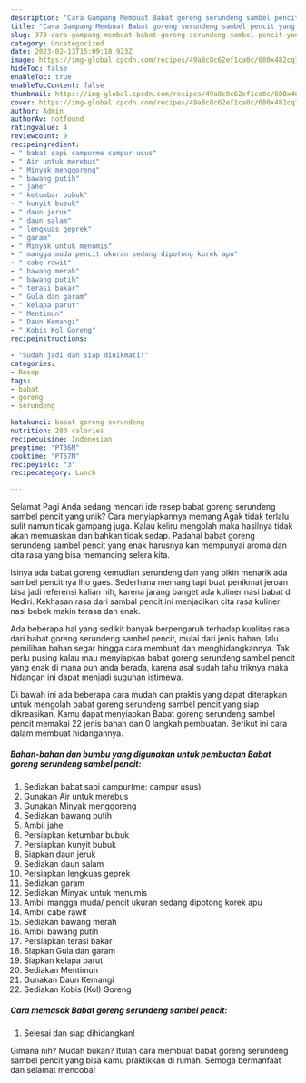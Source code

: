 ```yaml
---
description: "Cara Gampang Membuat Babat goreng serundeng sambel pencit yang Lezat"
title: "Cara Gampang Membuat Babat goreng serundeng sambel pencit yang Lezat"
slug: 373-cara-gampang-membuat-babat-goreng-serundeng-sambel-pencit-yang-lezat
category: Uncategorized
date: 2023-02-13T15:09:18.923Z
image: https://img-global.cpcdn.com/recipes/49a8c8c62ef1ca0c/680x482cq70/babat-goreng-serundeng-sambel-pencit-foto-resep-utama.jpg
hideToc: false
enableToc: true
enableTocContent: false
thumbnail: https://img-global.cpcdn.com/recipes/49a8c8c62ef1ca0c/680x482cq70/babat-goreng-serundeng-sambel-pencit-foto-resep-utama.jpg
cover: https://img-global.cpcdn.com/recipes/49a8c8c62ef1ca0c/680x482cq70/babat-goreng-serundeng-sambel-pencit-foto-resep-utama.jpg
author: Admin
authorAv: notfound
ratingvalue: 4
reviewcount: 9
recipeingredient:
- " babat sapi campurme campur usus"
- " Air untuk merebus"
- " Minyak menggoreng"
- " bawang putih"
- " jahe"
- " ketumbar bubuk"
- " kunyit bubuk"
- " daun jeruk"
- " daun salam"
- " lengkuas geprek"
- " garam"
- " Minyak untuk menumis"
- " mangga muda pencit ukuran sedang dipotong korek apu"
- " cabe rawit"
- " bawang merah"
- " bawang putih"
- " terasi bakar"
- " Gula dan garam"
- " kelapa parut"
- " Mentimun"
- " Daun Kemangi"
- " Kobis Kol Goreng"
recipeinstructions:

- "Sudah jadi dan siap dinikmati!"
categories:
- Resep
tags:
- babat
- goreng
- serundeng

katakunci: babat goreng serundeng 
nutrition: 280 calories
recipecuisine: Indonesian
preptime: "PT36M"
cooktime: "PT57M"
recipeyield: "3"
recipecategory: Lunch

---
```



Selamat Pagi Anda sedang mencari ide resep babat goreng serundeng sambel pencit yang unik? Cara menyiapkannya memang Agak tidak terlalu sulit namun tidak gampang juga. Kalau keliru mengolah maka hasilnya tidak akan memuaskan dan bahkan tidak sedap. Padahal babat goreng serundeng sambel pencit yang enak harusnya kan mempunyai aroma dan cita rasa yang bisa memancing selera kita.


Isinya ada babat goreng kemudian serundeng dan yang bikin menarik ada sambel pencitnya lho gaes. Sederhana memang tapi buat penikmat jeroan bisa jadi referensi kalian nih, karena jarang banget ada kuliner nasi babat di Kediri. Kekhasan rasa dari sambal pencit ini menjadikan cita rasa kuliner nasi bebek makin terasa dan enak.

Ada beberapa hal yang sedikit banyak berpengaruh terhadap kualitas rasa dari babat goreng serundeng sambel pencit, mulai dari jenis bahan, lalu pemilihan bahan segar hingga cara membuat dan menghidangkannya. Tak perlu pusing kalau mau menyiapkan babat goreng serundeng sambel pencit yang enak di mana pun anda berada, karena asal sudah tahu triknya maka hidangan ini dapat menjadi suguhan istimewa.


Di bawah ini ada beberapa cara mudah dan praktis yang dapat diterapkan untuk mengolah babat goreng serundeng sambel pencit yang siap dikreasikan. Kamu dapat menyiapkan Babat goreng serundeng sambel pencit memakai 22 jenis bahan dan 0 langkah pembuatan. Berikut ini cara dalam membuat hidangannya.

<!--inarticleads1-->

##### Bahan-bahan dan bumbu yang digunakan untuk pembuatan Babat goreng serundeng sambel pencit:

1. Sediakan  babat sapi campur(me: campur usus)
1. Gunakan  Air untuk merebus
1. Gunakan  Minyak menggoreng
1. Sediakan  bawang putih
1. Ambil  jahe
1. Persiapkan  ketumbar bubuk
1. Persiapkan  kunyit bubuk
1. Siapkan  daun jeruk
1. Sediakan  daun salam
1. Persiapkan  lengkuas geprek
1. Sediakan  garam
1. Sediakan  Minyak untuk menumis
1. Ambil  mangga muda/ pencit ukuran sedang dipotong korek apu
1. Ambil  cabe rawit
1. Sediakan  bawang merah
1. Ambil  bawang putih
1. Persiapkan  terasi bakar
1. Siapkan  Gula dan garam
1. Siapkan  kelapa parut
1. Sediakan  Mentimun
1. Gunakan  Daun Kemangi
1. Sediakan  Kobis (Kol) Goreng




<!--inarticleads2-->

##### Cara memasak Babat goreng serundeng sambel pencit:


1. Selesai dan siap dihidangkan!



Gimana nih? Mudah bukan? Itulah cara membuat babat goreng serundeng sambel pencit yang bisa kamu praktikkan di rumah. Semoga bermanfaat dan selamat mencoba!

